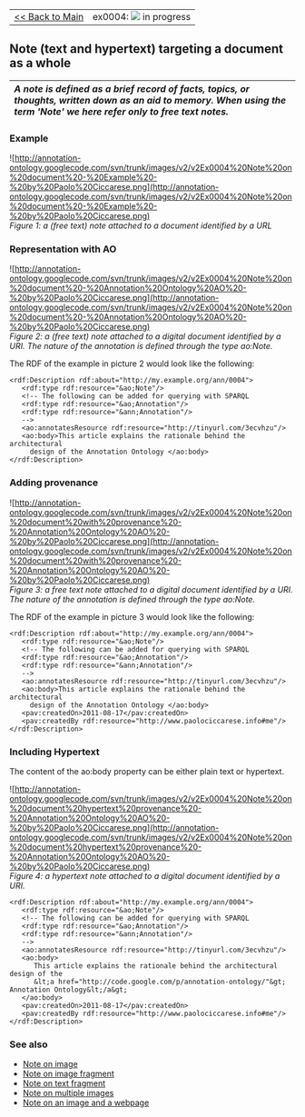 <table width='100%'>
<tr>
<td>
<a href='v2Main.md'>&lt;&lt; Back to Main</a>
</td>
<td align='right'>
ex0004: <img src='http://annotation-ontology.googlecode.com/svn/trunk/images/misc/in_progress.gif' /> in progress<br>
</td>
</tr>
</table>

## Note (text and hypertext) targeting a document as a whole ##

| _A **note** is defined as a brief record of facts, topics, or thoughts, written down as an aid to memory. When using the term 'Note' we here refer only to free text notes._ |
|:-----------------------------------------------------------------------------------------------------------------------------------------------------------------------------|

### Example ###

![http://annotation-ontology.googlecode.com/svn/trunk/images/v2/v2Ex0004%20Note%20on%20document%20-%20Example%20-%20by%20Paolo%20Ciccarese.png](http://annotation-ontology.googlecode.com/svn/trunk/images/v2/v2Ex0004%20Note%20on%20document%20-%20Example%20-%20by%20Paolo%20Ciccarese.png)<br />
_Figure 1: a (free text) note attached to a document identified by a URL_

### Representation with AO ###

![http://annotation-ontology.googlecode.com/svn/trunk/images/v2/v2Ex0004%20Note%20on%20document%20-%20Annotation%20Ontology%20AO%20-%20by%20Paolo%20Ciccarese.png](http://annotation-ontology.googlecode.com/svn/trunk/images/v2/v2Ex0004%20Note%20on%20document%20-%20Annotation%20Ontology%20AO%20-%20by%20Paolo%20Ciccarese.png)<br />
_Figure 2: a (free text) note attached to a digital document identified by a URI. The nature of the annotation is defined through the type ao:Note._

The RDF of the example in picture 2 would look like the following:

```
<rdf:Description rdf:about="http://my.example.org/ann/0004"> 
   <rdf:type rdf:resource="&ao;Note"/> 
   <!-- The following can be added for querying with SPARQL 
   <rdf:type rdf:resource="&ao;Annotation"/> 
   <rdf:type rdf:resource="&ann;Annotation"/> 
   --> 
   <ao:annotatesResource rdf:resource="http://tinyurl.com/3ecvhzu"/> 
   <ao:body>This article explains the rationale behind the architectural
     design of the Annotation Ontology </ao:body> 
</rdf:Description> 
```

### Adding provenance ###

![http://annotation-ontology.googlecode.com/svn/trunk/images/v2/v2Ex0004%20Note%20on%20document%20with%20provenance%20-%20Annotation%20Ontology%20AO%20-%20by%20Paolo%20Ciccarese.png](http://annotation-ontology.googlecode.com/svn/trunk/images/v2/v2Ex0004%20Note%20on%20document%20with%20provenance%20-%20Annotation%20Ontology%20AO%20-%20by%20Paolo%20Ciccarese.png)<br />
_Figure 3: a free text note attached to a digital document identified by a URI. The nature of the annotation is defined through the type ao:Note._

The RDF of the example in picture 3 would look like the following:

```
<rdf:Description rdf:about="http://my.example.org/ann/0004"> 
   <rdf:type rdf:resource="&ao;Note"/> 
   <!-- The following can be added for querying with SPARQL 
   <rdf:type rdf:resource="&ao;Annotation"/> 
   <rdf:type rdf:resource="&ann;Annotation"/> 
   --> 
   <ao:annotatesResource rdf:resource="http://tinyurl.com/3ecvhzu"/> 
   <ao:body>This article explains the rationale behind the architectural
     design of the Annotation Ontology </ao:body> 
   <pav:createdOn>2011-08-17</pav:createdOn> 
   <pav:createdBy rdf:resource="http://www.paolociccarese.info#me"/> 
</rdf:Description> 
```

### Including Hypertext ###

The content of the ao:body property can be either plain text or hypertext.

![http://annotation-ontology.googlecode.com/svn/trunk/images/v2/v2Ex0004%20Note%20on%20document%20hypertext%20provenance%20-%20Annotation%20Ontology%20AO%20-%20by%20Paolo%20Ciccarese.png](http://annotation-ontology.googlecode.com/svn/trunk/images/v2/v2Ex0004%20Note%20on%20document%20hypertext%20provenance%20-%20Annotation%20Ontology%20AO%20-%20by%20Paolo%20Ciccarese.png)<br />
_Figure 4: a hypertext note attached to a digital document identified by a URI._

```
<rdf:Description rdf:about="http://my.example.org/ann/0004"> 
   <rdf:type rdf:resource="&ao;Note"/> 
   <!-- The following can be added for querying with SPARQL 
   <rdf:type rdf:resource="&ao;Annotation"/> 
   <rdf:type rdf:resource="&ann;Annotation"/> 
   --> 
   <ao:annotatesResource rdf:resource="http://tinyurl.com/3ecvhzu"/> 
   <ao:body>
      This article explains the rationale behind the architectural design of the  
      &lt;a href="http://code.google.com/p/annotation-ontology/"&gt; Annotation Ontology&lt;/a&gt;
   </ao:body> 
   <pav:createdOn>2011-08-17</pav:createdOn> 
   <pav:createdBy rdf:resource="http://www.paolociccarese.info#me"/> 
</rdf:Description> 
```


### See also ###

  * [Note on image](v2Ex0003NoteOnImage.md)
  * [Note on image fragment](v2Ex0015NoteOnImageFragment.md)
  * [Note on text fragment](v2Ex0014NoteOnTextFragment.md)
  * [Note on multiple images](v2Ex0006NoteOnImages.md)
  * [Note on an image and a webpage](v2Ex0007NoteOnImageAndWebpage.md)